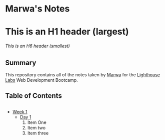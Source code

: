 # Marwa's Notes
# This is an H1 header (largest)
###### This is an H6 header (smallest)
## Summary 

This repository contains all of the notes taken by [Marwa](https://github.com/Marwa7246) for the [Lighthouse Labs](https://www.lighthouselabs.ca/) Web Development Bootcamp.

## Table of Contents
## 
* [Week 1](/Week_1)
  * [Day 1](/Week_1/Day_1)
    1. Item One
    2. Item two
    3. Item three